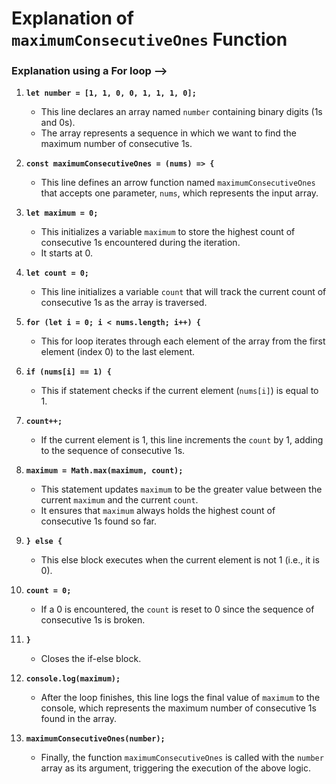 # Explanation of `maximumConsecutiveOnes` Function

### Explanation using a For loop -->

1. **`let number = [1, 1, 0, 0, 1, 1, 1, 0];`**

   - This line declares an array named `number` containing binary digits (1s and 0s).
   - The array represents a sequence in which we want to find the maximum number of consecutive 1s.

2. **`const maximumConsecutiveOnes = (nums) => {`**

   - This line defines an arrow function named `maximumConsecutiveOnes` that accepts one parameter, `nums`, which represents the input array.

3. **`let maximum = 0;`**

   - This initializes a variable `maximum` to store the highest count of consecutive 1s encountered during the iteration.
   - It starts at 0.

4. **`let count = 0;`**

   - This line initializes a variable `count` that will track the current count of consecutive 1s as the array is traversed.

5. **`for (let i = 0; i < nums.length; i++) {`**

   - This for loop iterates through each element of the array from the first element (index 0) to the last element.

6. **`if (nums[i] == 1) {`**

   - This if statement checks if the current element (`nums[i]`) is equal to 1.

7. **`count++;`**

   - If the current element is 1, this line increments the `count` by 1, adding to the sequence of consecutive 1s.

8. **`maximum = Math.max(maximum, count);`**

   - This statement updates `maximum` to be the greater value between the current `maximum` and the current `count`.
   - It ensures that `maximum` always holds the highest count of consecutive 1s found so far.

9. **`} else {`**

   - This else block executes when the current element is not 1 (i.e., it is 0).

10. **`count = 0;`**

    - If a 0 is encountered, the `count` is reset to 0 since the sequence of consecutive 1s is broken.

11. **`}`**

    - Closes the if-else block.

12. **`console.log(maximum);`**

    - After the loop finishes, this line logs the final value of `maximum` to the console, which represents the maximum number of consecutive 1s found in the array.

13. **`maximumConsecutiveOnes(number);`**
    - Finally, the function `maximumConsecutiveOnes` is called with the `number` array as its argument, triggering the execution of the above logic.
